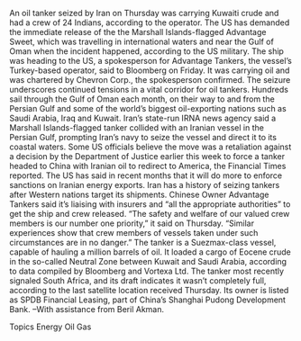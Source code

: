 An oil tanker seized by Iran on Thursday was carrying Kuwaiti crude and had a crew of 24 Indians, according to the operator.
The US has demanded the immediate release of the the Marshall Islands-flagged Advantage Sweet, which was travelling in international waters and near the Gulf of Oman when the incident happened, according to the US military.
The ship was heading to the US, a spokesperson for Advantage Tankers, the vessel’s Turkey-based operator, said to Bloomberg on Friday. It was carrying oil and was chartered by Chevron Corp., the spokesperson confirmed.
The seizure underscores continued tensions in a vital corridor for oil tankers. Hundreds sail through the Gulf of Oman each month, on their way to and from the Persian Gulf and some of the world’s biggest oil-exporting nations such as Saudi Arabia, Iraq and Kuwait.
Iran’s state-run IRNA news agency said a Marshall Islands-flagged tanker collided with an Iranian vessel in the Persian Gulf, prompting Iran’s navy to seize the vessel and direct it to its coastal waters.
Some US officials believe the move was a retaliation against a decision by the Department of Justice earlier this week to force a tanker headed to China with Iranian oil to redirect to America, the Financial Times reported.
The US has said in recent months that it will do more to enforce sanctions on Iranian energy exports. Iran has a history of seizing tankers after Western nations target its shipments.
Chinese Owner
Advantage Tankers said it’s liaising with insurers and “all the appropriate authorities” to get the ship and crew released.
“The safety and welfare of our valued crew members is our number one priority,” it said on Thursday. “Similar experiences show that crew members of vessels taken under such circumstances are in no danger.”
The tanker is a Suezmax-class vessel, capable of hauling a million barrels of oil. It loaded a cargo of Eocene crude in the so-called Neutral Zone between Kuwait and Saudi Arabia, according to data compiled by Bloomberg and Vortexa Ltd.
The tanker most recently signaled South Africa, and its draft indicates it wasn’t completely full, according to the last satellite location received Thursday. Its owner is listed as SPDB Financial Leasing, part of China’s Shanghai Pudong Development Bank.
–With assistance from Beril Akman.

Topics
Energy
Oil Gas
